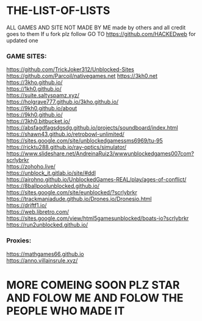 # THE-LIST-OF-LISTS
ALL GAMES AND SITE NOT MADE BY ME made by others and all credit goes to them
If u fork plz follow 
GO TO https://github.com/HACKEDweb for updated one



### GAME SITES:   
https://github.com/TrickJoker312/Unblocked-Sites
https://github.com/Parcoil/nativegames.net
https://3kh0.net   
https://3kho.github.io/   
https://1kh0.github.io/   
https://suite.saltyspamz.xyz/   
https://holgrave777.github.io/3kho.github.io/   
https://9kh0.github.io/about   
https://9kh0.github.io/   
https://3kh0.bitbucket.io/   
https://absfagdfagsdgsdg.github.io/projects/soundboard/index.html   
https://shawn43.github.io/retrobowl-unlimited/   
https://sites.google.com/site/unblockedgamessms6969/tu-95   
https://ricktu288.github.io/ray-optics/simulator/   
https://www.slideshare.net/AndreinaRuiz3/wwwunblockedgames007com?scrlybrkr   
https://zohoho.live/   
https://unblock_it.gitlab.io/site/#ddl   
https://airohno.github.io/UnblockedGames-REAL/play/ages-of-conflict/   
https://8ballpoolunblocked.github.io/   
https://sites.google.com/site/eunblocked/?scrlybrkr   
https://trackmaniadude.github.io/Drones.io/Dronesio.html   
https://driftf1.io/   
https://web.libretro.com/   
https://sites.google.com/view/html5gamesunblocked/boats-io?scrlybrkr   
https://run2unblocked.github.io/   

### Proxies:   
https://mathgames66.github.io   
https://anno.villainsrule.xyz/   
          
          

# MORE COMEING SOON PLZ STAR AND FOLOW ME AND FOLOW THE PEOPLE WHO MADE IT

